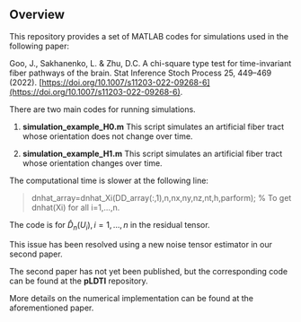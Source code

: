 ## Overview

This repository provides a set of MATLAB codes for simulations used in the following paper:

Goo, J., Sakhanenko, L. & Zhu, D.C. A chi-square type test for time-invariant fiber pathways of the brain. Stat Inference Stoch Process 25, 449–469 (2022). [https://doi.org/10.1007/s11203-022-09268-6](https://doi.org/10.1007/s11203-022-09268-6).

There are two main codes for running simulations.

1. **simulation_example_H0.m** This script simulates an artificial fiber tract whose orientation does not change over time.

2. **simulation_example_H1.m** This script simulates an artificial fiber tract whose orientation changes over time.

The computational time is slower at the following line:

> dnhat_array=dnhat_Xi(DD_array(:,1),n,nx,ny,nz,nt,h,parform); % To get dnhat(Xi) for all i=1,...,n. 

The code is for $\hat{D}_n(U_i),i=1,\dots,n$ in the residual tensor.

This issue has been resolved using a new noise tensor estimator in our second paper. 

The second paper has not yet been published, but the corresponding code can be found at the **pLDTI** repository.

More details on the numerical implementation can be found at the aforementioned paper.
 
